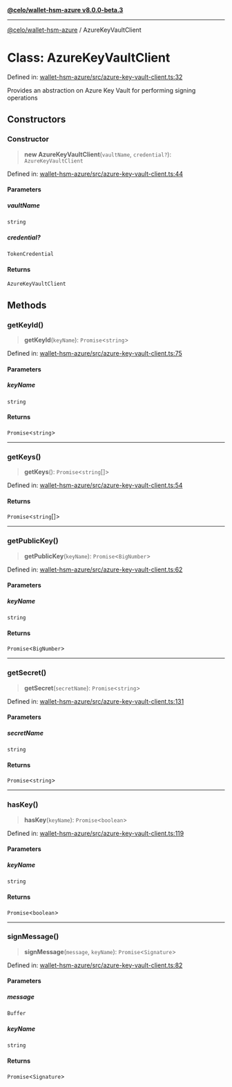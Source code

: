 [**@celo/wallet-hsm-azure v8.0.0-beta.3**](../README.md)

***

[@celo/wallet-hsm-azure](../README.md) / AzureKeyVaultClient

# Class: AzureKeyVaultClient

Defined in: [wallet-hsm-azure/src/azure-key-vault-client.ts:32](https://github.com/celo-org/developer-tooling/blob/master/packages/sdk/wallets/wallet-hsm-azure/src/azure-key-vault-client.ts#L32)

Provides an abstraction on Azure Key Vault for performing signing operations

## Constructors

### Constructor

> **new AzureKeyVaultClient**(`vaultName`, `credential?`): `AzureKeyVaultClient`

Defined in: [wallet-hsm-azure/src/azure-key-vault-client.ts:44](https://github.com/celo-org/developer-tooling/blob/master/packages/sdk/wallets/wallet-hsm-azure/src/azure-key-vault-client.ts#L44)

#### Parameters

##### vaultName

`string`

##### credential?

`TokenCredential`

#### Returns

`AzureKeyVaultClient`

## Methods

### getKeyId()

> **getKeyId**(`keyName`): `Promise`\<`string`\>

Defined in: [wallet-hsm-azure/src/azure-key-vault-client.ts:75](https://github.com/celo-org/developer-tooling/blob/master/packages/sdk/wallets/wallet-hsm-azure/src/azure-key-vault-client.ts#L75)

#### Parameters

##### keyName

`string`

#### Returns

`Promise`\<`string`\>

***

### getKeys()

> **getKeys**(): `Promise`\<`string`[]\>

Defined in: [wallet-hsm-azure/src/azure-key-vault-client.ts:54](https://github.com/celo-org/developer-tooling/blob/master/packages/sdk/wallets/wallet-hsm-azure/src/azure-key-vault-client.ts#L54)

#### Returns

`Promise`\<`string`[]\>

***

### getPublicKey()

> **getPublicKey**(`keyName`): `Promise`\<`BigNumber`\>

Defined in: [wallet-hsm-azure/src/azure-key-vault-client.ts:62](https://github.com/celo-org/developer-tooling/blob/master/packages/sdk/wallets/wallet-hsm-azure/src/azure-key-vault-client.ts#L62)

#### Parameters

##### keyName

`string`

#### Returns

`Promise`\<`BigNumber`\>

***

### getSecret()

> **getSecret**(`secretName`): `Promise`\<`string`\>

Defined in: [wallet-hsm-azure/src/azure-key-vault-client.ts:131](https://github.com/celo-org/developer-tooling/blob/master/packages/sdk/wallets/wallet-hsm-azure/src/azure-key-vault-client.ts#L131)

#### Parameters

##### secretName

`string`

#### Returns

`Promise`\<`string`\>

***

### hasKey()

> **hasKey**(`keyName`): `Promise`\<`boolean`\>

Defined in: [wallet-hsm-azure/src/azure-key-vault-client.ts:119](https://github.com/celo-org/developer-tooling/blob/master/packages/sdk/wallets/wallet-hsm-azure/src/azure-key-vault-client.ts#L119)

#### Parameters

##### keyName

`string`

#### Returns

`Promise`\<`boolean`\>

***

### signMessage()

> **signMessage**(`message`, `keyName`): `Promise`\<`Signature`\>

Defined in: [wallet-hsm-azure/src/azure-key-vault-client.ts:82](https://github.com/celo-org/developer-tooling/blob/master/packages/sdk/wallets/wallet-hsm-azure/src/azure-key-vault-client.ts#L82)

#### Parameters

##### message

`Buffer`

##### keyName

`string`

#### Returns

`Promise`\<`Signature`\>
